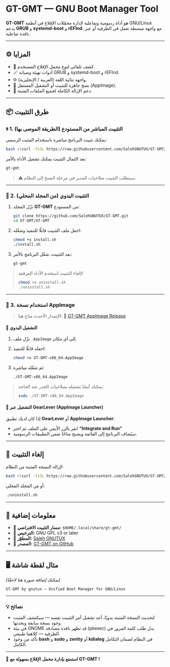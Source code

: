 # GT-GMT — GNU Boot Manager Tool

**GT-GMT** هو أداة رسومية وتفاعلية لإدارة محمّلات الإقلاع في أنظمة GNU/Linux  
يدعم **GRUB** و **systemd-boot** و **rEFInd**، مع واجهة مبسطة تعمل في الطرفية أو عبر نافذة تفاعلية.

---

## ⚙️ المزايا

- 🧠 كشف تلقائي لنوع محمل الإقلاع المستخدم.  
- 🪄 أدوات تهيئة وصيانة GRUB و systemd-boot و rEFInd.  
- 🌐 واجهة ثنائية اللغة (العربية / الإنجليزية).  
- 🧰 نسخ جاهزة للتثبيت أو التشغيل المستقل (AppImage).  
- 🧼 دعم الإزالة الكاملة لجميع الملفات المثبتة.

---

## 📦 طرق التثبيت

### 🌀 1. التثبيت المباشر من المستودع (الطريقة الموصى بها)

يمكنك تثبيت البرنامج مباشرة باستخدام المثبت الرسمي:

```bash
bash <(curl -fsSL https://raw.githubusercontent.com/SalehGNUTUX/GT-GMT/main/GT-GMT/install.sh)
````

بعد اكتمال التثبيت يمكنك تشغيل الأداة بالأمر:

```bash
gt-gmt
```

> ⚠️ سيتطلب التثبيت صلاحيات المدير في مرحلة النسخ إلى النظام.

---

### 🧭 2. التثبيت اليدوي (من المجلد المحلي)

1. نزّل المجلد **GT-GMT** من المستودع:

   ```bash
   git clone https://github.com/SalehGNUTUX/GT-GMT.git
   cd GT-GMT/GT-GMT
   ```

2. اجعل ملف التثبيت قابلًا للتنفيذ وشغّله:

   ```bash
   chmod +x install.sh
   ./install.sh
   ```

3. بعد التثبيت، شغّل البرنامج بالأمر:

   ```bash
   gt-gmt
   ```

> لإلغاء التثبيت استخدم الأداة المرفقة:
>
> ```bash
> chmod +x uninstall.sh
> ./uninstall.sh
> ```

---

### 🧱 3. استخدام نسخة AppImage

> الإصدار الأحدث متاح هنا:
> 🔗 [GT-GMT AppImage Release](https://github.com/SalehGNUTUX/GT-GMT/releases/tag/GT-GMT_Boot_Manager)

#### 🔹 التشغيل اليدوي

1. نزّل ملف `.AppImage` إلى أي مكان.
2. اجعله قابلًا للتنفيذ:

   ```bash
   chmod +x GT-GMT-x86_64.AppImage
   ```
3. ثم شغّله مباشرة:

   ```bash
   ./GT-GMT-x86_64.AppImage
   ```

> يمكنك أيضًا تشغيله بصلاحيات الجذر عند الحاجة:
>
> ```bash
> sudo ./GT-GMT-x86_64.AppImage
> ```

#### 🔹 التشغيل عبر GearLever (AppImage Launcher)

إذا كان لديك تطبيق **GearLever** أو **AppImage Launcher**:

* انقر بالزر الأيمن على الملف ثم اختر **“Integrate and Run”**
* سيُضاف البرنامج إلى القائمة ويصبح متاحًا ضمن التطبيقات الرسومية.

---

## 🧹 إلغاء التثبيت

لإزالة النسخة المثبتة من النظام:

```bash
bash <(curl -fsSL https://raw.githubusercontent.com/SalehGNUTUX/GT-GMT/main/GT-GMT/uninstall.sh)
```

أو من المجلد المحلي:

```bash
./uninstall.sh
```

---

## 🧾 معلومات إضافية

* 📂 **مسار التثبيت الافتراضي:** `$HOME/.local/share/gt-gmt/`
* 🧱 **الترخيص:** GNU GPL v3 or later
* 👤 **المطوّر:** [Saleh GNUTUX](https://github.com/SalehGNUTUX)
* 💬 **المصدر:** [GT-GMT on GitHub](https://github.com/SalehGNUTUX/GT-GMT)

---

## 🖥️ مثال لقطة شاشة

*(يمكنك إضافة صورة هنا لاحقًا)*

```
GT-GMT by gnutux — Unified Boot Manager for GNU/Linux
```

---

### 💡 نصائح

* لتحديث النسخة المثبتة يدويًا، أعد تشغيل أمر التثبيت نفسه — سيكتشف المثبت وجود نسخة سابقة ويحدثها.
* في بيئة GNOME قد تظهر نافذة مصادقة (pkexec) بدل طلب كلمة المرور في الطرفية — كلاهما طبيعي.
* تأكد من وجود **bash** و **sudo** و **zenity** أو **kdialog** في النظام لضمان التكامل الكامل.

---

🚀 **استمتع بإدارة محمل الإقلاع بسهولة مع GT-GMT !**
